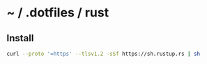 # ~ / .dotfiles / rust

## Install

```sh
curl --proto '=https' --tlsv1.2 -sSf https://sh.rustup.rs | sh
```
